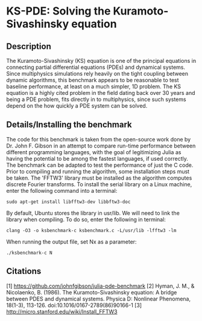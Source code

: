 # KS-PDE: Solving the Kuramoto-Sivashinsky equation
## Description
The Kuramoto-Sivashinsky (KS) equation is one of the principal equations in
connecting partial differential equations (PDEs) and dynamical systems.
Since multiphysics simulations rely heavily on the tight coupling between
dynamic algorithms, this benchmark appears to be reasonable to test
baseline performance, at least on a much simpler, 1D problem. The KS
equation is a highly cited problem in the field dating back over 30
years and being a PDE problem, fits directly in to multiphysics,
since such systems depend on the how quickly a PDE system can
be solved.

## Details/Installing the benchmark
The code for this benchmark is taken from the open-source work done by
Dr. John F. Gibson in an attempt to compare run-time performance between
different programming languages, with the goal of legitimizing Julia as
having the potential to be among the fastest languages, if used correctly.
The benchmark can be adapted to test the performance of just the C code. Prior
to compiling and running the algorithm, some installation steps must be taken.
The 'FFTW3' library must be installed as the algorithm computes discrete
Fourier transforms. To install the serial library on a Linux machine, enter the
following command into a terminal:
```
sudo apt-get install libfftw3-dev libbftw3-doc
```
By default, Ubuntu stores the library in usr/lib. We will need to link the library
when compiling. To do so, enter the following in terminal:
```
clang -O3 -o ksbenchmark-c ksbenchmark.c -L/usr/lib -lfftw3 -lm
```

When running the output file, set Nx as a parameter:
```
./ksbenchmark-c N
```

## Citations
[1] https://github.com/johnfgibson/julia-pde-benchmark
[2] Hyman, J. M., & Nicolaenko, B. (1986). The Kuramoto-Sivashinsky equation: A bridge between PDES and dynamical systems. Physica D: Nonlinear Phenomena, 18(1-3), 113-126. doi:10.1016/0167-2789(86)90166-1
[3] http://micro.stanford.edu/wiki/Install_FFTW3
